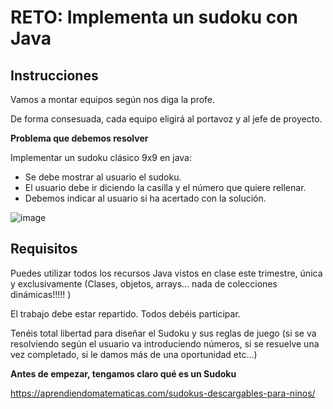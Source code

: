 # RETO: Implementa un sudoku con Java

## Instrucciones

Vamos a montar equipos según nos diga la profe.

De forma consesuada, cada equipo eligirá al portavoz y al jefe de proyecto.

**Problema que debemos resolver**

Implementar un sudoku clásico 9x9 en java:

- Se debe mostrar al usuario el sudoku.
- El usuario debe ir diciendo la casilla y el número que quiere rellenar.
- Debemos indicar al usuario si ha acertado con la solución.

![image](https://user-images.githubusercontent.com/91023374/146061101-1154dd26-808a-47f3-8784-82c14ffa9ee1.png)

## Requisitos

Puedes utilizar todos los recursos Java vistos en clase este trimestre, única y exclusivamente (Clases, objetos, arrays... nada de colecciones dinámicas!!!!! )

El trabajo debe estar repartido. Todos debéis participar.

Tenéis total libertad para diseñar el Sudoku y sus reglas de juego (si se va resolviendo según el usuario va introduciendo números, si se resuelve una vez completado, si le damos más de una oportunidad etc...)

**Antes de empezar, tengamos claro qué es un Sudoku**

https://aprendiendomatematicas.com/sudokus-descargables-para-ninos/
